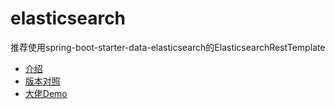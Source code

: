 # elasticsearch
推荐使用spring-boot-starter-data-elasticsearch的ElasticsearchRestTemplate
* [介绍](https://docs.spring.io/spring-data/elasticsearch/reference/)
* [版本对照](https://docs.spring.io/spring-data/elasticsearch/reference/elasticsearch/versions.html)
* [大佬Demo](https://blog.csdn.net/boling_cavalry/article/details/125589598?ops_request_misc=%257B%2522request%255Fid%2522%253A%2522171446235316800178581242%2522%252C%2522scm%2522%253A%252220140713.130102334.pc%255Fblog.%2522%257D&request_id=171446235316800178581242&biz_id=0&utm_medium=distribute.pc_search_result.none-task-blog-2~blog~first_rank_ecpm_v1~rank_v31_ecpm-8-125589598-null-null.nonecase&utm_term=elasticsearch&spm=1018.2226.3001.4450)